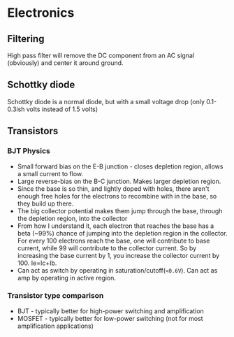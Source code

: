Electronics
===========

Filtering
---------

High pass filter will remove the DC component from an AC signal (obviously) and center it around ground.


Schottky diode
--------------

Schottky diode is a normal diode, but with a small voltage drop (only 0.1-0.3ish volts instead of 1.5 volts)


Transistors
-----------

### BJT Physics

- Small forward bias on the E-B junction - closes depletion region, allows a small current to flow.
- Large reverse-bias on the B-C junction. Makes larger depletion region.
- Since the base is so thin, and lightly doped with holes, there aren't enough free holes for the electrons to recombine with in the base, so they build up there.
- The big collector potential makes them jump through the base, through the depletion region, into the collector
- From how I understand it, each electron that reaches the base has a beta (~99%) chance of jumping into the depletion region in the collector. For every 100 electrons reach the base, one will contribute to base current, while 99 will contribute to the collector current. So by increasing the base current by 1, you increase the collector current by 100. Ie=Ic+Ib.
- Can act as switch by operating in saturation/cutoff(`<0.6V`). Can act as amp by operating in active region.

### Transistor type comparison

- BJT - typically better for high-power switching and amplification
- MOSFET - typically better for low-power switching (not for most amplification applications)
